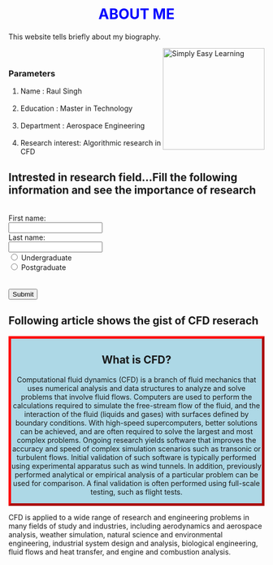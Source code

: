 <!DOCTYPE html>
<html lang="en">
<head>
<title>FIRST WEBSITE</title>
<style>
.myDiv {
  border: 5px outset red;
  background-color: lightblue;    
  text-align: center;
}
</style>
</head>
<body>

<h1 style="color:blue"><center>ABOUT ME</center></h1>
<p>This website tells briefly about my biography.</p>
  <div>
  	<img align="right"src="https://raw.githubusercontent.com/Rahul-Singh94/firstwebsite/master/DSC00089.JPG" alt="Simply Easy Learning" width="200">
  </div>
<br>
<h3>Parameters</h3>
<ol>
	<li>Name             : Raul Singh</li><br>
	<li>Education        : Master in Technology </li><br>
	<li>Department       : Aerospace Engineering</li><br>
	<li>Research interest: Algorithmic research in CFD</li>
</ol>
<h2>Intrested in research field...Fill the following information and see the importance of research</h2><br>
<form action="https://owlcation.com/academia/Why-Research-is-Important-Within-and-Beyond-the-Academe" target="_blank"> 
  <label for="fname">First name:</label><br>
  <input type="text" id="fname" name="fname"><br>
  <label for="lname">Last name:</label><br>
  <input type="text" id="lname" name="lname">
  <br>	
  <input type="radio" id="" name="qualification" value="undergraduate">
  <label for="undergraduate">Undergraduate</label><br>
  <input type="radio" id="postgraduate" name="qualification" value="postgraduate">
  <label for="postgraduate">Postgraduate</label><br>
  <br><br>	
  <input type="submit" value="Submit">
</form> 
<h2>Following article shows the gist of CFD reserach</h2>

<div class="myDiv">
  <h2>What is CFD?</h2>
  <p>Computational fluid dynamics (CFD) is a branch of fluid mechanics that uses numerical analysis and data structures to analyze and solve problems that involve fluid flows. Computers are used to perform the calculations required to simulate the free-stream flow of the fluid, and the interaction of the fluid (liquids and gases) with surfaces defined by boundary conditions. With high-speed supercomputers, better solutions can be achieved, and are often required to solve the largest and most complex problems. Ongoing research yields software that improves the accuracy and speed of complex simulation scenarios such as transonic or turbulent flows. Initial validation of such software is typically performed using experimental apparatus such as wind tunnels. In addition, previously performed analytical or empirical analysis of a particular problem can be used for comparison. A final validation is often performed using full-scale testing, such as flight tests. 	</p>
</div>

<p>CFD is applied to a wide range of research and engineering problems in many fields of study and industries, including aerodynamics and aerospace analysis, weather simulation, natural science and environmental engineering, industrial system design and analysis, biological engineering, fluid flows and heat transfer, and engine and combustion analysis. </p>
 
</body>
</html>
